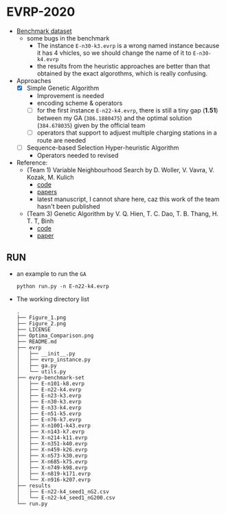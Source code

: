 # EVRP-2020

* [Benchmark dataset](https://mavrovouniotis.github.io/EVRPcompetition2020/)
  - some bugs in the benchmark
    - The instance `E-n30-k3.evrp` is a wrong named instance because it has 4 vhicles, so we should change the name of it to `E-n30-k4.evrp`
    - the results from the heuristic approaches are better than that obtained by the exact algorothms, which is really confusing.
* Approaches
  - [x] Simple Genetic Algorithm
    - Improvement is needed
    - encoding scheme & operators
    - [ ] for the first instance `E-n22-k4.evrp`, there is still a tiny gap (__1.51__) between my GA (`386.1880475`) and the optimal solution (`384.678035`) given by the official team
    - [ ] operators that support to adjuest multiple charging stations in a route are needed
  - [ ] Sequence-based Selection Hyper-heuristic Algorithm
    * Operators needed to revised 
* Reference:
  - (Team 1) Variable Neighbourhood Search by D. Woller, V. Vavra, V. Kozak, M. Kulich
    - [code](https://github.com/wolledav/VNS-EVRP-2020)
    - [papers](http://imr.ciirc.cvut.cz/People/David)
    - latest manuscript, I cannot share here, caz this work of the team hasn't been published
  - (Team 3) Genetic Algorithm by V. Q. Hien, T. C. Dao, T. B. Thang, H. T. T, Binh
    - [code](https://github.com/NeiH4207/EVRP)
    - [paper](https://www.researchgate.net/profile/Cong-Dao-Tran/publication/360604653_A_greedy_search_based_evolutionary_algorithm_for_electric_vehicle_routing_problem/links/641d203a315dfb4ccea54309/A-greedy-search-based-evolutionary-algorithm-for-electric-vehicle-routing-problem.pdf)

## RUN

* an example to run the `GA`

  ```shell
  python run.py -n E-n22-k4.evrp
  ```

* The working directory list

  ```shell
  .
  ├── Figure_1.png
  ├── Figure_2.png
  ├── LICENSE
  ├── Optima_Comparison.png
  ├── README.md
  ├── evrp
  │   ├── __init__.py
  │   ├── evrp_instance.py
  │   ├── ga.py
  │   └── utils.py
  ├── evrp-benchmark-set
  │   ├── E-n101-k8.evrp
  │   ├── E-n22-k4.evrp
  │   ├── E-n23-k3.evrp
  │   ├── E-n30-k3.evrp
  │   ├── E-n33-k4.evrp
  │   ├── E-n51-k5.evrp
  │   ├── E-n76-k7.evrp
  │   ├── X-n1001-k43.evrp
  │   ├── X-n143-k7.evrp
  │   ├── X-n214-k11.evrp
  │   ├── X-n351-k40.evrp
  │   ├── X-n459-k26.evrp
  │   ├── X-n573-k30.evrp
  │   ├── X-n685-k75.evrp
  │   ├── X-n749-k98.evrp
  │   ├── X-n819-k171.evrp
  │   └── X-n916-k207.evrp
  ├── results
  │   ├── E-n22-k4_seed1_nG2.csv
  │   └── E-n22-k4_seed1_nG200.csv
  └── run.py
  ```

  
